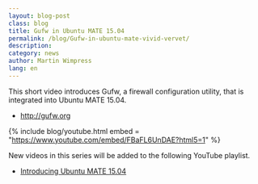 ```yaml
---
layout: blog-post
class: blog
title: Gufw in Ubuntu MATE 15.04
permalink: /blog/Gufw-in-ubuntu-mate-vivid-vervet/
description:
category: news
author: Martin Wimpress
lang: en
---
```


This short video introduces Gufw, a firewall configuration utility, that is integrated into Ubuntu MATE 15.04.

  * <http://gufw.org>

{% include blog/youtube.html
    embed = "https://www.youtube.com/embed/FBaFL6UnDAE?html5=1"
%}

New videos in this series will be added to the following YouTube playlist.

  * [Introducing Ubuntu MATE 15.04](//www.youtube.com/playlist?list=PLE6KGGrWCFf0-7sVeKHpddNGUPCYTclBR)
